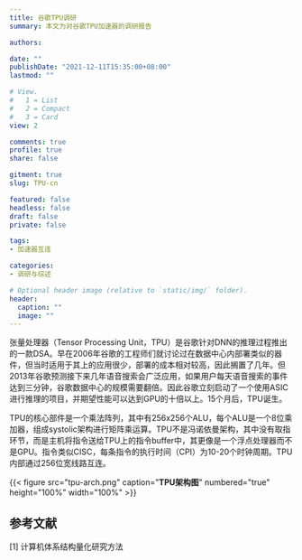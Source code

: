 ```yaml
---
title: 谷歌TPU调研
summary: 本文为对谷歌TPU加速器的调研报告

authors:

date: ""
publishDate: "2021-12-11T15:35:00+08:00"
lastmod: ""

# View.
#   1 = List
#   2 = Compact
#   3 = Card
view: 2

comments: true
profile: true
share: false

gitment: true
slug: TPU-cn

featured: false
headless: false
draft: false
private: false

tags:
- 加速器互连

categories:
- 调研与综述

# Optional header image (relative to `static/img/` folder).
header:
  caption: ""
  image: ""
---
```


张量处理器（Tensor Processing Unit，TPU）是谷歌针对DNN的推理过程推出的一款DSA。早在2006年谷歌的工程师们就讨论过在数据中心内部署类似的器件，但当时适用于其上的应用很少，部署的成本相对较高，因此搁置了几年。但2013年谷歌预测接下来几年语音搜索会广泛应用，如果用户每天语音搜索的事件达到三分钟，谷歌数据中心的规模需要翻倍。因此谷歌立刻启动了一个使用ASIC进行推理的项目，并期望性能可以达到GPU的十倍以上。15个月后，TPU诞生。

TPU的核心部件是一个乘法阵列，其中有256x256个ALU，每个ALU是一个8位乘加器，组成systolic架构进行矩阵乘运算。TPU不是冯诺依曼架构，其中没有取指环节，而是主机将指令送给TPU上的指令buffer中，其更像是一个浮点处理器而不是GPU。指令类似CISC，每条指令的执行时间（CPI）为10-20个时钟周期。TPU内部通过256位宽线路互连。

{{< figure src="tpu-arch.png" caption="**TPU架构图**" numbered="true" height="100%" width="100%" >}}

## **参考文献**

[1] 计算机体系结构量化研究方法

